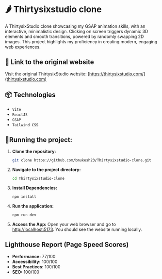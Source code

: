 # 🌶️ Thirtysixstudio clone
A ThirtysixStudio clone showcasing my GSAP animation skills, with an interactive, minimalistic design. Clicking on screen triggers dynamic 3D elements and smooth transitions, powered by randomly swapping 2D images. This project highlights my proficiency in creating modern, engaging web experiences.

## 🔗 Link to the original website
Visit the original ThirtysixStudio website: [https://thirtysixstudio.com/](thirtysixstudio.com)

## 📦 Technologies

- `Vite`
- `ReactJS`
- `GSAP`
- `Tailwind CSS`

## 🚦Running the project:

1. **Clone the repository:**
    ```bash
    git clone https://github.com/bmukesh23/Thirtysixstudio-clone.git
    ```

2. **Navigate to the project directory:**
    ```bash
    cd Thirtysixstudio-clone
    ```

3. **Install Dependencies:**
    ```bash
    npm install
    ```

4. **Run the application:**
    ```bash
    npm run dev
    ```

6. **Access the App:**
    Open your web browser and go to [http://localhost:5173](http://localhost:5173). You should see the website running locally.


  
  ## Lighthouse Report (Page Speed Scores)
  
  - **Performance:** 77/100
  - **Accessibility:** 100/100
  - **Best Practices:** 100/100
  - **SEO:** 100/100
  